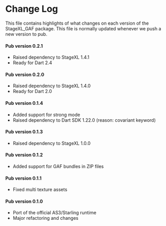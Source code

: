 # Change Log

This file contains highlights of what changes on each version of the StageXL_GAF
package. This file is normally updated whenever we push a new version to pub.

#### Pub version 0.2.1
  * Raised dependency to StageXL 1.4.1
  * Ready for Dart 2.4

#### Pub version 0.2.0
  * Raised dependency to StageXL 1.4.0
  * Ready for Dart 2.0

#### Pub version 0.1.4
  * Added support for strong mode
  * Raised dependency to Dart SDK 1.22.0 (reason: covariant keyword)

#### Pub version 0.1.3
  * Raised dependency to StageXL 1.0.0

#### Pub version 0.1.2
  * Added support for GAF bundles in ZIP files

#### Pub version 0.1.1
  * Fixed multi texture assets

#### Pub version 0.1.0
  * Port of the official AS3/Starling runtime
  * Major refactoring and changes
